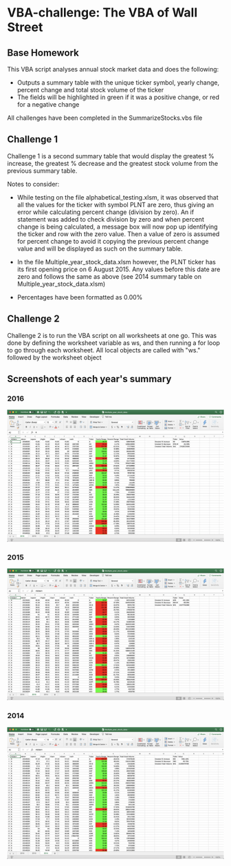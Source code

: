 # VBA-challenge: The VBA of Wall Street

## Base Homework

This VBA script analyses annual stock market data and does the following:
* Outputs a summary table with the unique ticker symbol, yearly change, percent change and total stock volume of the ticker
* The <Yearly Change> fields will be highlighted in green if it was a positive change, or red for a negative change

All challenges have been completed in the SummarizeStocks.vbs file


## Challenge 1

Challenge 1 is a second summary table that would display the greatest % increase, the greatest % decrease and the greatest stock volume from the previous summary table. 

Notes to consider:

* While testing on the file alphabetical_testing.xlsm, it was observed that all the values for the ticker with symbol PLNT are zero, thus giving an error while calculating percent change (division by zero). An if statement was added to check division by zero and when percent change is being calculated, a message box will now pop up identifying the ticker and row with the zero value. Then a value of zero is assumed for percent change to avoid it copying the previous percent change value and will be displayed as such on the summary table.

* In the file Multiple_year_stock_data.xlsm however, the PLNT ticker has its first opening price on 6 August 2015. Any values before this date are zero and follows the same as above (see 2014 summary table on Multiple_year_stock_data.xlsm)

* Percentages have been formatted as 0.00%

## Challenge 2

Challenge 2 is to run the VBA script on all worksheets at one go. This was done by defining the worksheet variable as ws, and then running a for loop to go through each worksheet. All local objects are called with "ws." followed by the worksheet object

## Screenshots of each year's summary

### 2016 
![2016-Stocks](Images/2016-Stocks.png)

### 2015
![2015-Stocks](Images/2015-Stocks.png)

### 2014
![2014-Stocks](Images/2014-Stocks.png)


